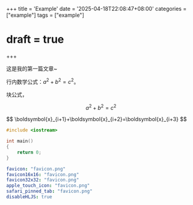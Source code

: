 +++
title = 'Example'
date = '2025-04-18T22:08:47+08:00'
categories = ["example"]
tags = ["example"]
# draft = true
+++

这是我的第一篇文章~

行内数学公式：$a^2 + b^2 = c^2$。

块公式，

$$
a^2 + b^2 = c^2
$$

<div>
$$
\boldsymbol{x}_{i+1}+\boldsymbol{x}_{i+2}=\boldsymbol{x}_{i+3}
$$
</div>

```C++
#include <iostream>

int main()
{
    return 0;
}
```

```yaml
favicon: "favicon.png"
favicon16x16: "favicon.png"
favicon32x32: "favicon.png"
apple_touch_icon: "favicon.png"
safari_pinned_tab: "favicon.png"
disableHLJS: true
```